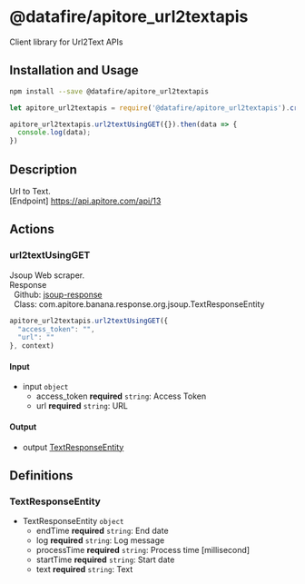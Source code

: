 # @datafire/apitore_url2textapis

Client library for Url2Text APIs

## Installation and Usage
```bash
npm install --save @datafire/apitore_url2textapis
```
```js
let apitore_url2textapis = require('@datafire/apitore_url2textapis').create();

apitore_url2textapis.url2textUsingGET({}).then(data => {
  console.log(data);
})
```

## Description

Url to Text.<BR />[Endpoint] https://api.apitore.com/api/13

## Actions

### url2textUsingGET
Jsoup Web scraper.<BR />Response<BR />&nbsp; Github: <a href="https://github.com/keigohtr/apitore-response-parent/tree/master/jsoup-response">jsoup-response</a><BR />&nbsp; Class: com.apitore.banana.response.org.jsoup.TextResponseEntity<BR />


```js
apitore_url2textapis.url2textUsingGET({
  "access_token": "",
  "url": ""
}, context)
```

#### Input
* input `object`
  * access_token **required** `string`: Access Token
  * url **required** `string`: URL

#### Output
* output [TextResponseEntity](#textresponseentity)



## Definitions

### TextResponseEntity
* TextResponseEntity `object`
  * endTime **required** `string`: End date
  * log **required** `string`: Log message
  * processTime **required** `string`: Process time [millisecond]
  * startTime **required** `string`: Start date
  * text **required** `string`: Text



